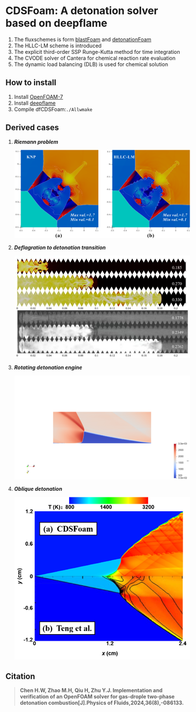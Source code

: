 # CDSFoam: A detonation solver based on deepflame
1. The fluxschemes is form [blastFoam](https://github.com/synthetik-technologies/blastfoam) and [detonationFoam](https://github.com/JieSun-pku/detonationFoam)
2. The HLLC-LM scheme is introduced
3. The explicit third-order SSP Runge-Kutta method for time integration
4. The CVODE solver of Cantera for chemical reaction rate evaluation
5. The dynamic load balancing (DLB) is used for chemical solution

## How to install
1. Install [OpenFOAM-7](https://openfoam.org/version/7/)
2. Install [deepflame](https://github.com/deepflameCFD/deepflame-dev)
3. Compile dfCDSFoam:```./Allwmake```

## Derived cases
1. ***Riemann problem***

   ![Riemann problem](https://github.com/ChenHuangwei/CDSFoam-deepflame/blob/master/Figs/Riemann.png)
2. ***Deflagration to detonation transition***

   ![DDT](https://github.com/ChenHuangwei/CDSFoam-deepflame/blob/master/Figs/DDT.png)
4. ***Rotating detonation engine***

   ![RDE](https://github.com/ChenHuangwei/CDSFoam-deepflame/blob/master/Figs/RDE.png)
6. ***Oblique detonation***

   ![ODW](https://github.com/ChenHuangwei/CDSFoam-deepflame/blob/master/Figs/ODW.png)

## Citation
>**Chen H.W, Zhao M.H, Qiu H, Zhu Y.J. Implementation and verification of an OpenFOAM solver for gas-drople two-phase detonation combustion[J].Physics of Fluids,2024,36(8),-086133.**
